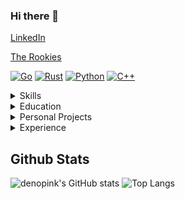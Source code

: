 ### Hi there 👋

[LinkedIn](https://www.linkedin.com/in/ocaba/)

[The Rookies](https://www.therookies.co/projects/22349)

[![Go](https://img.shields.io/badge/-Go-000?&logo=go)](https://github.com/denopink?tab=repositories&q=&type=&language=go)
[![Rust](https://img.shields.io/badge/-Rust-000?&logo=rust)](https://github.com/denopink?tab=repositories&q=&type=&language=rust)
[![Python](https://img.shields.io/badge/-Python-000?&logo=python)](https://github.com/denopink?tab=repositories&q=&type=&language=python)
[![C++](https://img.shields.io/badge/-c++-000?&logo=cplusplus)](https://github.com/denopink?tab=repositories&q=&type=&language=cplusplus)

<details>
  <summary>Skills</summary>

Machine Learning, AI/ML Applications, Exploratory Data Analysis, Python, Git, Golang, Rust, C++, Unreal Engine, Docker, Ambassador, Kubernetes, AWS, Concourse
</details>
<details>
  <summary>Education</summary>

Computer Science & Mathematics, B.S • Dec 2018 • Temple University
</details>
<details>
  <summary>Personal Projects</summary>

#### Software/Game Dev • Unreal Engine AR Prototyping
- Setout to prototype an AR app build with Unreal Engine and create an educational blog post on how the app works to a non-technical audience while staying true to the internal workings of Unreal Engine
- Project blog post link: https://www.therookies.co/projects/22349
</details>
<details>
  <summary>Experience</summary>

#### ENG 2, SOFTWARE DEV • COMCAST- Xmidt/Webpa, PHILADELPHIA• MARCH 2022 – Current
• Golang backend developer for highly scalable opensource IoT management related softwares such as xmidt, webpa, codex

#### ENG 2, SOFTWARE DEV & ENGINEERING, MACHINE LEARNING• COMCAST- DATA NETWORK SERVICES & PRODUCTS, PHILADELPHIA• JAN 2019 – MARCH 2022
• Developer lead for the inner-source AMP project, a ML platform for ML application
development & orchestration
• Data science lead for the virtual service gateway (VSG) usage anomaly detection project, used to detect usage byte counting anomalies of cm/cmts/vsg and later expanding the solution to detect anomalies/major deviations in dscp usage/ip family usage
• Designed and implemented a scalable monitoring tool for Comcast’s business and residential voice services’ application servers using SNMP Trap data

#### ENGINEERING & TECHNOLOGY INTERN, MACHINE LEARNING• COMCAST- NETWORK SERVICE & ANALYSIS, PHILADELPHIA• MAY 2017 – DECEMBER 2018
• Developed a ML application that detects real-time network anomalies, abnormal packet loss,
between Data-Centers and Cloud-RAN using IP SLA probe data
• Developed a tool that analyzes Comcast’s backbone health and predicts several network anomalies 5 minutes in advance with high precision and recall using WLA2 probe data

#### COMPUTER VISION RESEARCH ASSISTANT • DR. RICHARD SOUVENIR, TEMPLE UNIVERSITY, PHILADELPHIA• JAN 2017 – FEB 2020
• Developed algorithms/architectures to better understand human driving behaviors and the
impact of low penetration rates of autonomous vehicles within our society
• Assisted with the advanced study of multi-target tracking algorithms and effectively analyzed large amounts of motion data collected from a variety of sensors
• Developed algorithms for large-scale tracking and group behavior and that allowed domain scientists to analyze large amounts of motion and behavioral data to find activities of interest
</details>

## Github Stats

![denopink's GitHub stats](https://github-readme-stats.vercel.app/api?username=denopink&show_icons=true&theme=panda)
![Top Langs](https://github-readme-stats.vercel.app/api/top-langs/?username=denopink&layout=compact&show_icons=true&theme=panda)
<!--
**denopink/denopink** is a ✨ _special_ ✨ repository because its `README.md` (this file) appears on your GitHub profile.

Here are some ideas to get you started:

- 🔭 I’m currently working on ...
- 🌱 I’m currently learning ...
- 👯 I’m looking to collaborate on ...
- 🤔 I’m looking for help with ...
- 💬 Ask me about ...
- 📫 How to reach me: ...
- 😄 Pronouns: ...
- ⚡ Fun fact: ...
-->
